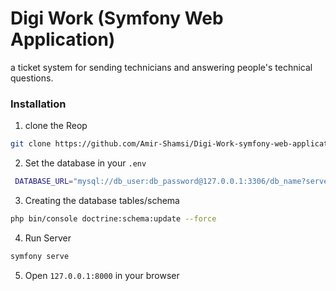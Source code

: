 # Digi Work (Symfony Web Application)

a ticket system for sending technicians and answering people's technical questions.


### Installation
1. clone the Reop
  ```sh
  git clone https://github.com/Amir-Shamsi/Digi-Work-symfony-web-application.git
  ```
2. Set the database in your `.env`
  ```sh
   DATABASE_URL="mysql://db_user:db_password@127.0.0.1:3306/db_name?serverVersion=5.7"
  ``` 
3. Creating the database tables/schema
  ```sh
  php bin/console doctrine:schema:update --force
  ```
4. Run Server
  ```sh
  symfony serve
  ```
5. Open `127.0.0.1:8000` in your browser
